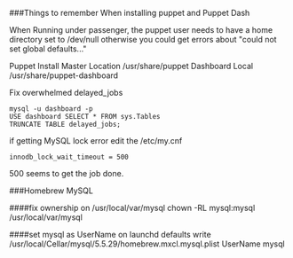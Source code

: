###Things to remember When installing puppet and Puppet Dash


When Running under passenger, the puppet user needs to have a home directory set to /dev/null
otherwise you could get errors about "could not set global defaults..."

Puppet Install
	Master Location /usr/share/puppet
	Dashboard Local /usr/share/puppet-dashboard


Fix overwhelmed delayed_jobs
	
	mysql -u dashboard -p
	USE dashboard SELECT * FROM sys.Tables
	TRUNCATE TABLE delayed_jobs;
	
if getting MySQL lock error edit the /etc/my.cnf 
```
innodb_lock_wait_timeout = 500
```
500 seems to get the job done.

###Homebrew MySQL

####fix ownership on /usr/local/var/mysql
	chown -RL mysql:mysql /usr/local/var/mysql	


####set mysql as UserName on launchd 
	defaults write /usr/local/Cellar/mysql/5.5.29/homebrew.mxcl.mysql.plist UserName mysql	

